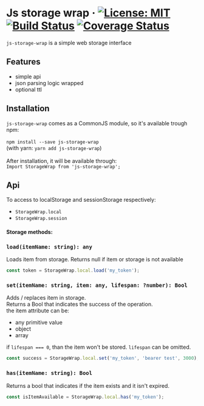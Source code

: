 # Js storage wrap &middot; [![License: MIT](https://img.shields.io/badge/License-MIT-blue.svg)](https://opensource.org/licenses/MIT) [![Build Status](https://travis-ci.org/asulta/js-storage-wrap.svg?branch=master)](https://travis-ci.org/asulta/js-storage-wrap) [![Coverage Status](https://coveralls.io/repos/github/asulta/js-storage-wrap/badge.svg?branch=master)](https://coveralls.io/github/asulta/js-storage-wrap?branch=master)

`js-storage-wrap` is a simple web storage interface


## Features
- simple api
- json parsing logic wrapped
- optional ttl


## Installation
`js-storage-wrap` comes as a CommonJS module, so it's available trough npm:\
\
`npm install --save js-storage-wrap`\
(with yarn: `yarn add js-storage-wrap`)\
\
After installation, it will be available through:\
`Import StorageWrap from 'js-storage-wrap';`

## Api
To access to localStorage and sessionStorage respectively:
- `StorageWrap.local`
- `StorageWrap.session`

#### Storage methods: 
### `load(itemName: string): any`
Loads item from storage. Returns null if item or storage is not available
```javascript
const token = StorageWrap.local.load('my_token');
```
### `set(itemName: string, item: any, lifespan: ?number): Bool`
Adds / replaces item in storage.\
Returns a Bool that indicates the success of the operation.\
the item attribute can be: 
- any primitive value
- object
- array

if `lifespan === 0`, than the item won't be stored. `lifespan` can be omitted.
```javascript
const success = StorageWrap.local.set('my_token', 'bearer test', 3000); // expires after 3 seconds
```
### `has(itemName: string): Bool`
Returns a bool that indicates if the item exists and it isn't expired.
```javascript
const isItemAvailable = StorageWrap.local.has('my_token');
```
